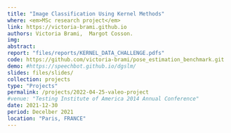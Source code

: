```yaml
---
title: "Image Classification Using Kernel Methods"
where: <em>MSc research project</em> 
link: https://victoria-brami.github.io
authors: Victoria Brami,  Margot Cosson.
img: 
abstract: 
report: "files/reports/KERNEL_DATA_CHALLENGE.pdfs"
code: https://github.com/victoria-brami/pose_estimation_benchmark.git
demo: #https://speechbot.github.io/dgslm/
slides: files/slides/
collection: projects
type: "Projects"
permalink: /projects/2022-04-25-valeo-project
#venue: "Testing Institute of America 2014 Annual Conference"
date: 2021-12-30
period: Decelber 2021
location: "Paris, FRANCE"
---
```


